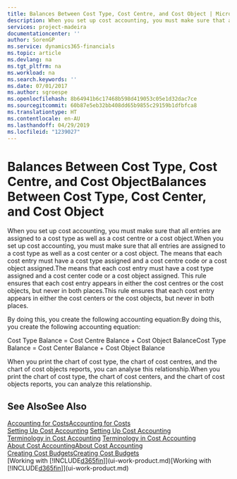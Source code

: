 ```yaml
---
title: Balances Between Cost Type, Cost Centre, and Cost Object | Microsoft Docs
description: When you set up cost accounting, you must make sure that all entries are assigned to a cost type as well as a cost centre or a cost object. The means that each cost entry must have a cost type assigned and a cost centre code or a cost object assigned. This rule ensures that each cost entry appears in either the cost centres or the cost objects, but never in both places.
services: project-madeira
documentationcenter: ''
author: SorenGP
ms.service: dynamics365-financials
ms.topic: article
ms.devlang: na
ms.tgt_pltfrm: na
ms.workload: na
ms.search.keywords: ''
ms.date: 07/01/2017
ms.author: sgroespe
ms.openlocfilehash: 8b64941b6c17468b598d419053c05e1d32dac7ce
ms.sourcegitcommit: 60b87e5eb32bb408dd65b9855c29159b1dfbfca8
ms.translationtype: HT
ms.contentlocale: en-AU
ms.lasthandoff: 04/29/2019
ms.locfileid: "1239027"
---
```

# <a name="balances-between-cost-type-cost-center-and-cost-object"></a><span data-ttu-id="dd967-105">Balances Between Cost Type, Cost Centre, and Cost Object</span><span class="sxs-lookup"><span data-stu-id="dd967-105">Balances Between Cost Type, Cost Center, and Cost Object</span></span>
<span data-ttu-id="dd967-106">When you set up cost accounting, you must make sure that all entries are assigned to a cost type as well as a cost centre or a cost object.</span><span class="sxs-lookup"><span data-stu-id="dd967-106">When you set up cost accounting, you must make sure that all entries are assigned to a cost type as well as a cost center or a cost object.</span></span> <span data-ttu-id="dd967-107">The means that each cost entry must have a cost type assigned and a cost centre code or a cost object assigned.</span><span class="sxs-lookup"><span data-stu-id="dd967-107">The means that each cost entry must have a cost type assigned and a cost center code or a cost object assigned.</span></span> <span data-ttu-id="dd967-108">This rule ensures that each cost entry appears in either the cost centres or the cost objects, but never in both places.</span><span class="sxs-lookup"><span data-stu-id="dd967-108">This rule ensures that each cost entry appears in either the cost centers or the cost objects, but never in both places.</span></span>  

 <span data-ttu-id="dd967-109">By doing this, you create the following accounting equation:</span><span class="sxs-lookup"><span data-stu-id="dd967-109">By doing this, you create the following accounting equation:</span></span>  

 <span data-ttu-id="dd967-110">Cost Type Balance = Cost Centre Balance + Cost Object Balance</span><span class="sxs-lookup"><span data-stu-id="dd967-110">Cost Type Balance = Cost Center Balance + Cost Object Balance</span></span>  

 <span data-ttu-id="dd967-111">When you print the chart of cost type, the chart of cost centres, and the chart of cost objects reports, you can analyse this relationship.</span><span class="sxs-lookup"><span data-stu-id="dd967-111">When you print the chart of cost type, the chart of cost centers, and the chart of cost objects reports, you can analyze this relationship.</span></span>  

## <a name="see-also"></a><span data-ttu-id="dd967-112">See Also</span><span class="sxs-lookup"><span data-stu-id="dd967-112">See Also</span></span>  
[<span data-ttu-id="dd967-113">Accounting for Costs</span><span class="sxs-lookup"><span data-stu-id="dd967-113">Accounting for Costs</span></span>](finance-manage-cost-accounting.md)  
 <span data-ttu-id="dd967-114">[Setting Up Cost Accounting](finance-set-up-cost-accounting.md) </span><span class="sxs-lookup"><span data-stu-id="dd967-114">[Setting Up Cost Accounting](finance-set-up-cost-accounting.md) </span></span>  
 <span data-ttu-id="dd967-115">[Terminology in Cost Accounting](finance-terminology-in-cost-accounting.md) </span><span class="sxs-lookup"><span data-stu-id="dd967-115">[Terminology in Cost Accounting](finance-terminology-in-cost-accounting.md) </span></span>  
 [<span data-ttu-id="dd967-116">About Cost Accounting</span><span class="sxs-lookup"><span data-stu-id="dd967-116">About Cost Accounting</span></span>](finance-about-cost-accounting.md)  
 [<span data-ttu-id="dd967-117">Creating Cost Budgets</span><span class="sxs-lookup"><span data-stu-id="dd967-117">Creating Cost Budgets</span></span>](finance-create-cost-budgets.md)  
 <span data-ttu-id="dd967-118">[Working with [!INCLUDE[d365fin](includes/d365fin_md.md)]](ui-work-product.md)</span><span class="sxs-lookup"><span data-stu-id="dd967-118">[Working with [!INCLUDE[d365fin](includes/d365fin_md.md)]](ui-work-product.md)</span></span>
